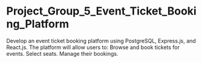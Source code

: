 # Project_Group_5_Event_Ticket_Booking_Platform
Develop an event ticket booking platform using PostgreSQL, Express.js, and React.js. The platform will allow users to: Browse and book tickets for events. Select seats. Manage their bookings.
